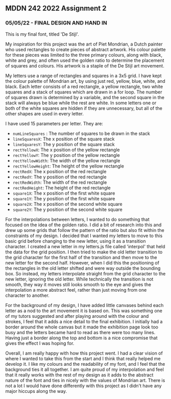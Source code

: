 ## MDDN 242 2022 Assignment 2

### 05/05/22 - FINAL DESIGN AND HAND IN

This is my final font, titled 'De Stijl'.

My inspiration for this project was the art of Piet Mondrian, a Dutch painter who used rectangles to create pieces of abstract artwork. His colour palette for these pieces was limited to the three primary colours, along with black, white and grey, and often used the golden ratio to determine the placement of squares and colours. His artwork is a staple of the De Stijl art movement.

My letters use a range of rectangles and squares in a 3x5 grid. I have kept the colour palette of Mondrian art, by using just red, yellow, blue, white, and black. Each letter consists of a red rectangle, a yellow rectangle, two white squares and a stack of squares which are drawn in a for loop. The number of squares drawn is determined by a variable, and the second square in the stack will always be blue while the rest are white. In some letters one or both of the white squares are hidden if they are unnecessary, but all of the other shapes are used in every letter.

I have used 15 parameters per letter. They are:
  * `numLineSquares` : The number of squares to be drawn in the stack
  * `lineSquaresX`: The x position of the square stack
  * `lineSquaresY`: The y position of the square stack
  * `rectYellowX`: The x position of the yellow rectangle
  * `rectYellowY`: The y position of the yellow rectangle
  * `rectYellowWidth`: The width of the yellow rectangle
  * `rectYellowHeight`: The height of the yellow rectangle
  * `rectRedX`: The x position of the red rectangle
  * `rectRedY`: The y position of the red rectangle
  * `rectRedWidth`: The width of the red rectangle
  * `rectRedHeight`: The height of the red rectangle
  * `square1X`: The x position of the first white square
  * `square1Y`: The y position of the first white square
  * `square2X`: The x position of the second white square
  * `square2Y`: The y position of the second white square

For the interpolations between letters, I wanted to do something that focused on the idea of the golden ratio. I did a bit of research into this and drew up some grids that follow the pattern of the ratio but also fit within the constraints of my design. I decided that I wanted my letters to move to this basic grid before changing to the new letter, using it as a transition character. I created a new letter in my letters.js file called 'interpol' that held the data for the grid position. I then tried to make the old letter transition to the grid character for the first half of the transition and then move to the new letter for the second half. However, when I did this the positioning of the rectangles in the old letter shifted and were way outside the bounding box. So instead, my letters interpolate straight from the grid character to the new letter, ignoring the old letter. While technically the transition is not smooth, they way it moves still looks smooth to the eye and gives the interpolation a more abstract feel, rather than just moving from one character to another.

For the background of my design, I have added little canvases behind each letter as a nod to the art movement it is based on. This was something one of my tutors suggested and after playing around with the colour and strokes, I feel that it adds a nice detail to the final exhibition. I initially had a border around the whole canvas but it made the exhibition page look too busy and the letters became hard to read as there were too many lines. Having just a border along the top and bottom is a nice compromise that gives the effect I was hoping for.

Overall, I am really happy with how this project went. I had a clear vision of where I wanted to take this from the start and I think that really helped me develop it. I like my colours and the readability of my font, and I feel that the background ties it all together. I am quite proud of my interpolation and feel that it really works with the rest of my design as it adds to the abstract nature of the font and ties in nicely with the values of Mondrian art. There is not a lot I would have done differently with this project as I didn't have any major hiccups along the way.
